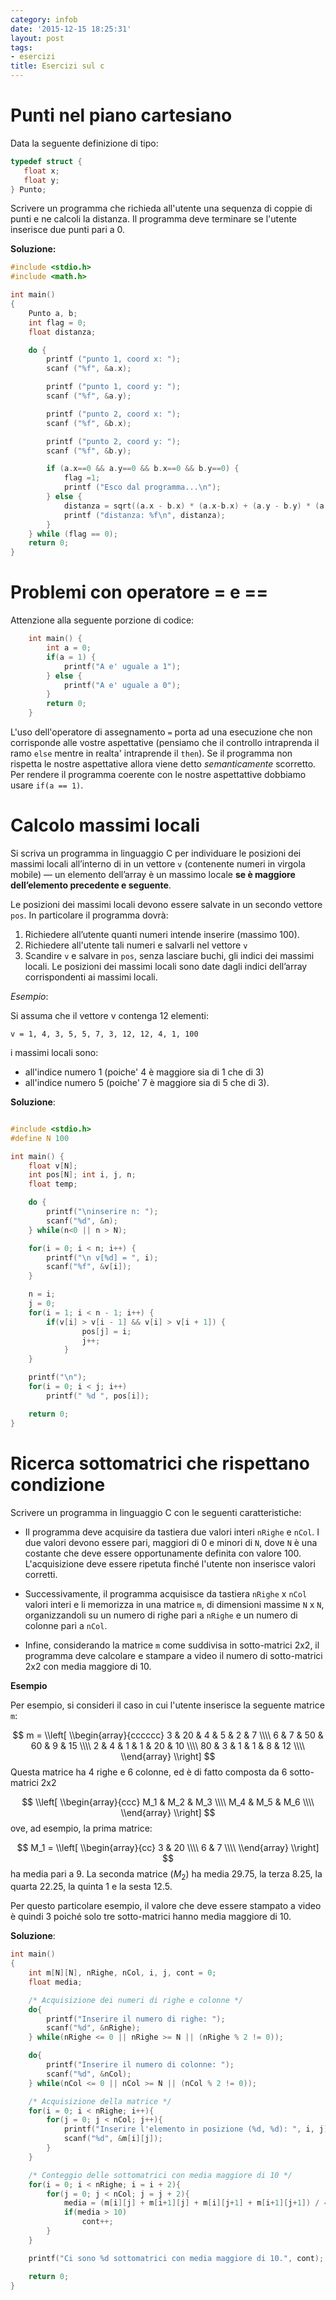 ```yaml
---
category: infob
date: '2015-12-15 18:25:31'
layout: post
tags:
- esercizi
title: Esercizi sul c
---
```


Punti nel piano cartesiano
===================================================

Data la seguente definizione di tipo:

``` c
typedef struct {
   float x;
   float y;
} Punto;
```

Scrivere un programma che richieda all'utente una sequenza di coppie di
punti e ne calcoli la distanza. Il programma deve terminare se l'utente
inserisce due punti pari a 0.

**Soluzione:**

``` c
#include <stdio.h>
#include <math.h>

int main()
{
    Punto a, b;
    int flag = 0;
    float distanza;

    do {
        printf ("punto 1, coord x: ");
        scanf ("%f", &a.x);

        printf ("punto 1, coord y: ");
        scanf ("%f", &a.y);

        printf ("punto 2, coord x: ");
        scanf ("%f", &b.x);

        printf ("punto 2, coord y: ");
        scanf ("%f", &b.y);

        if (a.x==0 && a.y==0 && b.x==0 && b.y==0) {
            flag =1;
            printf ("Esco dal programma...\n");
        } else {
            distanza = sqrt((a.x - b.x) * (a.x-b.x) + (a.y - b.y) * (a.y-b.y));
            printf ("distanza: %f\n", distanza);
        }
    } while (flag == 0);
    return 0;
}
```

Problemi con operatore = e ==
=============================

Attenzione alla seguente porzione di codice:

``` c
    int main() {
        int a = 0;
        if(a = 1) {
            printf("A e' uguale a 1");
        } else {
            printf("A e' uguale a 0");
        }
        return 0;
    }
```

L'uso dell'operatore di assegnamento `=` porta ad una esecuzione che non
corrisponde alle vostre aspettative (pensiamo che il controllo
intraprenda il ramo `else` mentre in realta' intraprende il `then`). Se
il programma non rispetta le nostre aspettative allora viene detto
*semanticamente* scorretto. Per rendere il programma coerente con le
nostre aspettattive dobbiamo usare `if(a == 1)`.

Calcolo massimi locali
======================

Si scriva un programma in linguaggio C per individuare le posizioni dei
massimi locali all’interno di in un vettore `v` (contenente numeri in
virgola mobile) — un elemento dell’array è un massimo locale **se è
maggiore dell’elemento precedente e seguente**.

Le posizioni dei massimi locali devono essere salvate in un secondo
vettore `pos`. In particolare il programma dovrà:

1.  Richiedere all’utente quanti numeri intende inserire (massimo 100).
2.  Richiedere all'utente tali numeri e salvarli nel vettore `v`
3.  Scandire `v` e salvare in `pos`, senza lasciare buchi, gli indici
    dei massimi locali. Le posizioni dei massimi locali sono date dagli
    indici dell’array corrispondenti ai massimi locali.

*Esempio*:

Si assuma che il vettore v contenga 12 elementi:

    v = 1, 4, 3, 5, 5, 7, 3, 12, 12, 4, 1, 100

i massimi locali sono:

-   all'indice numero 1 (poiche' 4 è maggiore sia di 1 che di 3)
-   all'indice numero 5 (poiche' 7 è maggiore sia di 5 che di 3).

**Soluzione**:

``` c

#include <stdio.h>
#define N 100

int main() {
    float v[N];
    int pos[N]; int i, j, n;
    float temp;

    do {
        printf("\ninserire n: ");
        scanf("%d", &n);
    } while(n<0 || n > N);

    for(i = 0; i < n; i++) {
        printf("\n v[%d] = ", i);
        scanf("%f", &v[i]);
    }

    n = i;
    j = 0;
    for(i = 1; i < n - 1; i++) {
        if(v[i] > v[i - 1] && v[i] > v[i + 1]) {
                pos[j] = i;
                j++;
            }
    }

    printf("\n");
    for(i = 0; i < j; i++)
        printf(" %d ", pos[i]);

    return 0;
}

```

Ricerca sottomatrici che rispettano condizione
==============================================

Scrivere un programma in linguaggio C con le seguenti caratteristiche:

-   Il programma deve acquisire da tastiera due valori interi `nRighe` e
    `nCol`. I due valori devono essere pari, maggiori di 0 e minori di
    `N`, dove `N` è una costante che deve essere opportunamente definita
    con valore 100. L'acquisizione deve essere ripetuta finché l'utente
    non inserisce valori corretti.

-   Successivamente, il programma acquisisce da tastiera `nRighe` x
    `nCol` valori interi e li memorizza in una matrice `m`, di
    dimensioni massime `N` x `N`, organizzandoli su un numero di righe
    pari a `nRighe` e un numero di colonne pari a `nCol`.

-   Infine, considerando la matrice `m` come suddivisa in sotto-matrici
    2x2, il programma deve calcolare e stampare a video il numero di
    sotto-matrici 2x2 con media maggiore di 10.

**Esempio**

Per esempio, si consideri il caso in cui l'utente inserisce la seguente
matrice `m`:

$$
m =
\\left[
\\begin{array}{cccccc}
3 & 20 & 4 & 5 & 2 & 7 \\\\
6 & 7 & 50 & 60 & 9 & 15 \\\\
2 & 4 & 1 & 1 & 20 & 10 \\\\
80 & 3 & 1 & 1 & 8 & 12 \\\\
\\end{array}
\\right]
$$
Questa matrice ha 4 righe e 6 colonne, ed è di fatto composta da 6
sotto-matrici 2x2

$$
\\left[
\\begin{array}{ccc}
M_1 & M_2 & M_3 \\\\
M_4 & M_5 & M_6 \\\\
\\end{array}
\\right]
$$
ove, ad esempio, la prima matrice:

$$
M_1 =
\\left[
\\begin{array}{cc}
3 & 20  \\\\
6 & 7 \\\\
\\end{array}
\\right]
$$
ha media pari a 9. La seconda matrice ($M_2$) ha media 29.75, la
terza 8.25, la quarta 22.25, la quinta 1 e la sesta 12.5.

Per questo particolare esempio, il valore che deve essere stampato a
video è quindi 3 poiché solo tre sotto-matrici hanno media maggiore di
10.

**Soluzione**:

``` c
int main()
{
    int m[N][N], nRighe, nCol, i, j, cont = 0;
    float media;

    /* Acquisizione dei numeri di righe e colonne */
    do{
        printf("Inserire il numero di righe: ");
        scanf("%d", &nRighe);
    } while(nRighe <= 0 || nRighe >= N || (nRighe % 2 != 0));

    do{
        printf("Inserire il numero di colonne: ");
        scanf("%d", &nCol);
    } while(nCol <= 0 || nCol >= N || (nCol % 2 != 0));

    /* Acquisizione della matrice */
    for(i = 0; i < nRighe; i++){
        for(j = 0; j < nCol; j++){
            printf("Inserire l'elemento in posizione (%d, %d): ", i, j);
            scanf("%d", &m[i][j]);
        }
    }

    /* Conteggio delle sottomatrici con media maggiore di 10 */
    for(i = 0; i < nRighe; i = i + 2){
        for(j = 0; j < nCol; j = j + 2){
            media = (m[i][j] + m[i+1][j] + m[i][j+1] + m[i+1][j+1]) / 4.0;
            if(media > 10)
                cont++;
        }
    }

    printf("Ci sono %d sottomatrici con media maggiore di 10.", cont);

    return 0;
}
```
